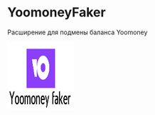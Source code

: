 <h1>YoomoneyFaker</h1>
<p>Расширение для подмены баланса Yoomoney</p>
<img src='yoomoney-logo.png' width='150px' height='150px'></img>
